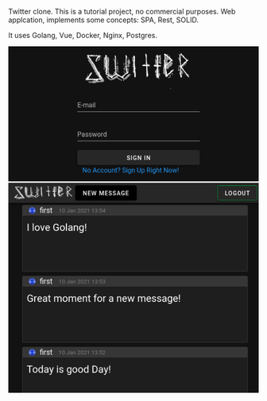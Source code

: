 Twitter clone.
This is a tutorial project, no commercial purposes.
Web applcation, implements some concepts: SPA, Rest, SOLID.

It uses Golang, Vue, Docker, Nginx, Postgres. 

![Login page](./screenshots/switter-login.png)
![Main page](./screenshots/switter-main-page.png)